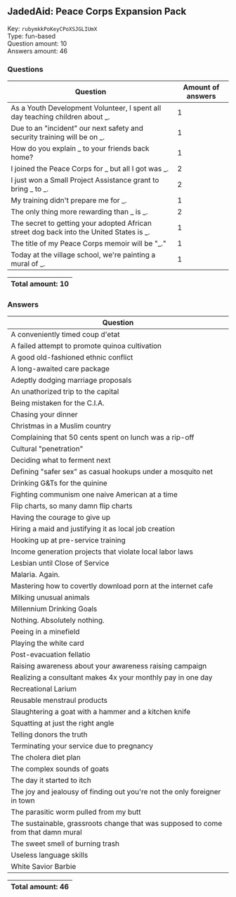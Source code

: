 ## JadedAid: Peace Corps Expansion Pack
Key: `rubymkkPoKeyCPoXSJGLIUmX`  
Type: fun-based  
Question amount: 10  
Answers amount: 46
### Questions
| Question | Amount of answers |
|---|---|
| As a Youth Development Volunteer, I spent all day teaching children about _. | 1 |
| Due to an "incident" our next safety and security training will be on _. | 1 |
| How do you explain _ to your friends back home? | 1 |
| I joined the Peace Corps for _ but all I got was _. | 2 |
| I just won a Small Project Assistance grant to bring _ to _. | 2 |
| My training didn't prepare me for _. | 1 |
| The only thing more rewarding than _ is _. | 2 |
| The secret to getting your adopted African street dog back into the United States is _. | 1 |
| The title of my Peace Corps memoir will be "_." | 1 |
| Today at the village school, we're painting a mural of _. | 1 |

|Total amount: 10|
|---|

### Answers
| Question |
|---|
| A conveniently timed coup d'etat |
| A failed attempt to promote quinoa cultivation |
| A good old-fashioned ethnic conflict |
| A long-awaited care package |
| Adeptly dodging marriage proposals |
| An unathorized trip to the capital |
| Being mistaken for the C.I.A. |
| Chasing your dinner |
| Christmas in a Muslim country |
| Complaining that 50 cents spent on lunch was a rip-off |
| Cultural "penetration" |
| Deciding what to ferment next |
| Defining "safer sex" as casual hookups under a mosquito net |
| Drinking G&Ts for the quinine |
| Fighting communism one naive American at a time |
| Flip charts, so many damn flip charts |
| Having the courage to give up |
| Hiring a maid and justifying it as local job creation |
| Hooking up at pre-service training |
| Income generation projects that violate local labor laws |
| Lesbian until Close of Service |
| Malaria. Again. |
| Mastering how to covertly download porn at the internet cafe |
| Milking unusual animals |
| Millennium Drinking Goals |
| Nothing. Absolutely nothing. |
| Peeing in a minefield |
| Playing the white card |
| Post-evacuation fellatio |
| Raising awareness about your awareness raising campaign |
| Realizing a consultant makes 4x your monthly pay in one day |
| Recreational Larium |
| Reusable menstraul products |
| Slaughtering a goat with a hammer and a kitchen knife |
| Squatting at just the right angle |
| Telling donors the truth |
| Terminating your service due to pregnancy |
| The cholera diet plan |
| The complex sounds of goats |
| The day it started to itch |
| The joy and jealousy of finding out you're not the only foreigner in town |
| The parasitic worm pulled from my butt |
| The sustainable, grassroots change that was supposed to come from that damn mural |
| The sweet smell of burning trash |
| Useless language skills |
| White Savior Barbie |

|Total amount: 46|
|---|